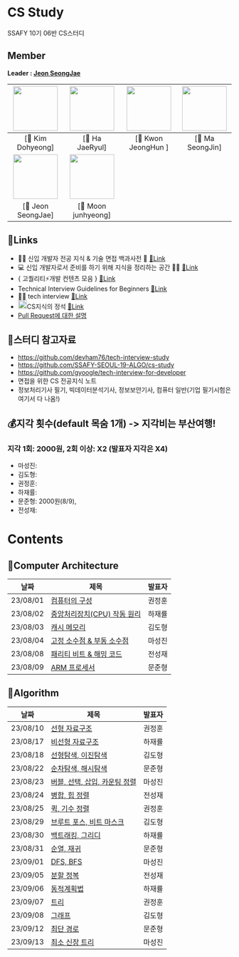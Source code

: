 # CS Study
SSAFY 10기 06반 CS스터디

## Member
**Leader : [Jeon SeongJae](https://github.com/jeonseongjae98)**

| [<img src="https://avatars.githubusercontent.com/u/139290855?v=4" width="100">](https://github.com/ehgud619) | [<img src="https://avatars.githubusercontent.com/u/113097210?v=4" width="100">](https://github.com/hajaeryul) | [<img src="https://avatars.githubusercontent.com/u/114549688?v=4" width="100">](https://github.com/righthunkwon)  |   [<img src="https://avatars.githubusercontent.com/u/73871625?v=4" width="100">](https://github.com/MaSeongJin)   |
|:----------------------------------------------------------------------------------------------------------------:|:------------------------------------------------------------------------------------------------------------:|:------------------------------------------------------------------------------------------------------------:|:---------------------------------------------------------------------------------------------------------------:|
|              [📖 Kim Dohyeong]             |           [📖 Ha JaeRyul]          |              [📖 Kwon JeongHun ]             |    [📖 Ma SeongJin]    |
|    [<img src="https://avatars.githubusercontent.com/u/84118644?v=4" width="100">](https://github.com/jeonseongjae98)    | [<img src="https://avatars.githubusercontent.com/u/114069644?v=4" width="100">](https://github.com/NoRuTnT) | 
|                              [📖 Jeon SeongJae]                               |                              [📖 Moon junhyeong]                             |               




## 🔗Links
- 👶🏻 신입 개발자 전공 지식 & 기술 면접 백과사전 📖  [🔗Link](https://github.com/gyoogle/tech-interview-for-developer)
- 💻 신입 개발자로서 준비를 하기 위해 지식을 정리하는 공간 👨‍💻 [🔗Link](https://github.com/WooVictory/Ready-For-Tech-Interview)
- { 고퀄리티⚡개발 컨텐츠 모음 } [🔗Link](https://github.com/Integerous/goQuality-dev-contents)
- Technical Interview Guidelines for Beginners [🔗Link](https://github.com/JaeYeopHan/Interview_Question_for_Beginner)
- 📢🙍 tech interview [🔗Link](https://github.com/WeareSoft/tech-interview)
- <img height="20" src="https://user-images.githubusercontent.com/47595515/198836603-4a8efbb1-3a55-4130-b211-a039cb9cfd8d.png" width="20"/>CS지식의 정석 [🔗Link](https://inf.run/VE5F)
- [Pull Request에 대한 설명](https://sadoruin-notes.notion.site/Pull-Request-3e8c9a7c98bc41819729e3b306ca9987)

## 🔎스터디 참고자료
- https://github.com/devham76/tech-interview-study
- https://github.com/SSAFY-SEOUL-19-ALGO/cs-study
- https://github.com/gyoogle/tech-interview-for-developer
- 면접을 위한 CS 전공지식 노트
- 정보처리기사 필기, 빅데이터분석기사, 정보보안기사, 컴퓨터 일반(기업 필기시험은 여기서 다 나옴!)

## 💰지각 횟수(default 목숨 1개) -> 지각비는 부산여행!
### 지각 1회: 2000원, 2회 이상: X2 (발표자 지각은 X4)
- 마성진: 
- 김도형: 
- 권정훈: 
- 하재률: 
- 문준형: 2000원(8/9), 
- 전성재: 


# Contents
## 📌Computer Architecture

| 날짜  | 제목                                                                                                                                                               | 발표자 |
|-----|------------------------------------------------------------------------------------------------------------------------------------------------------------------|-----|
| 23/08/01 | [컴퓨터의 구성](https://github.com/jeonseongjae98/cs-study/blob/main/Contents/Computer%20Architecture/%EC%BB%B4%ED%93%A8%ED%84%B0%EC%9D%98%20%EA%B5%AC%EC%84%B1.md)                          | 권정훈 |
| 23/08/02 | [중앙처리장치(CPU) 작동 원리](https://github.com/jeonseongjae98/cs-study/blob/main/Contents/Computer%20Architecture/%EC%A4%91%EC%95%99%EC%B2%98%EB%A6%AC%EC%9E%A5%EC%B9%98(CPU)%20%EC%9E%91%EB%8F%99%20%EC%9B%90%EB%A6%AC)                 | 하재률 |
| 23/08/03 | [캐시 메모리](https://github.com/ehgud619/cs-study/blob/main/Contents/Computer%20Architecture/캐시%20메모리.md)                                              | 김도형 |
| 23/08/04 | [고정 소수점 & 부동 소수점](https://github.com/jeonseongjae98/cs-study/blob/main/Contents/Computer%20Architecture/%EA%B3%A0%EC%A0%95%20%EC%86%8C%EC%88%98%EC%A0%90%20%26%20%EB%B6%80%EB%8F%99%20%EC%86%8C%EC%88%98%EC%A0%90.md)                                        | 마성진 |
| 23/08/08 | [패리티 비트 & 해밍 코드](https://github.com/jeonseongjae98/cs-study/blob/main/Contents/Computer%20Architecture/%ED%8C%A8%EB%A6%AC%ED%8B%B0%20%EB%B9%84%ED%8A%B8%20&%20%ED%95%B4%EB%B0%8D%20%EC%BD%94%EB%93%9C.md)                                                   | 전성재 |
| 23/08/09 | [ARM 프로세서](https://github.com/jeonseongjae98/cs-study/blob/main/Contents/Computer%20Architecture/ARM%20%ED%94%84%EB%A1%9C%EC%84%B8%EC%84%9C.md)                                  | 문준형 |


## 📌Algorithm

| 날짜  | 제목                                                                                                                                                               | 발표자 |
|-----|------------------------------------------------------------------------------------------------------------------------------------------------------------------|-----|
| 23/08/10 | [선형 자료구조](https://github.com/jeonseongjae98/cs-study/blob/main/Contents/Algorithm/Linear%20Data%20Structure.md)                                                           | 권정훈 |
| 23/08/17 | [비선형 자료구조](https://github.com/jeonseongjae98/cs-study/blob/main/Contents/Algorithm/%EB%B9%84%EC%84%A0%ED%98%95%20%EC%9E%90%EB%A3%8C%EA%B5%AC%EC%A1%B0.md)                                                                                                 | 하재률 |
| 23/08/18 | [선형탐색, 이진탐색](https://github.com/jeonseongjae98/cs-study/blob/main/Contents/Algorithm/%EC%84%A0%ED%98%95%ED%83%90%EC%83%89%EA%B3%BC%20%EC%9D%B4%EC%A7%84%ED%83%90%EC%83%89.md)                                                                                                     | 김도형 |
| 23/08/22 | [순차탐색, 해시탐색](https://github.com/jeonseongjae98/cs-study/blob/main/Contents/Algorithm/%EC%88%9C%EC%B0%A8%ED%83%90%EC%83%89%2C%20%ED%95%B4%EC%8B%9C%ED%83%90%EC%83%89.md)                                                                                     | 문준형 |
| 23/08/23 | [버블, 선택, 삽입, 카운팅 정렬](https://github.com/jeonseongjae98/cs-study/blob/main/Contents/Algorithm/%EB%B2%84%EB%B8%94%2C%20%EC%84%A0%ED%83%9D%2C%20%EC%82%BD%EC%9E%85%2C%20%EC%B9%B4%EC%9A%B4%ED%8C%85%20%EC%A0%95%EB%A0%AC.md)                                                                                         | 마성진 |
| 23/08/24 | [병합, 힙 정렬](https://github.com/jeonseongjae98/cs-study/blob/main/Contents/Algorithm/%EB%B3%91%ED%95%A9,%20%ED%9E%99%20%EC%A0%95%EB%A0%AC.md)                                                                                     | 전성재 |
| 23/08/25 | [퀵, 기수 정렬](https://github.com/jeonseongjae98/cs-study/blob/main/Contents/Algorithm/%ED%80%B5%2C%20%EA%B8%B0%EC%88%98%20%EC%A0%95%EB%A0%AC.md)                                               | 권정훈 |
| 23/08/29 | [브루트 포스, 비트 마스크](https://github.com/jeonseongjae98/cs-study/blob/main/Contents/Algorithm/%EB%B8%8C%EB%A3%A8%ED%8A%B8%20%ED%8F%AC%EC%8A%A4%2C%20%EB%B9%84%ED%8A%B8%20%EB%A7%88%EC%8A%A4%ED%81%AC.md)                                               | 김도형 |
| 23/08/30 | [백트래킹, 그리디](https://github.com/jeonseongjae98/cs-study/blob/main/Contents/Algorithm/%EB%B0%B1%ED%8A%B8%EB%9E%98%ED%82%B9%2C%20%EA%B7%B8%EB%A6%AC%EB%94%94.md)     | 하재률 |
| 23/08/31 | [순열, 재귀](https://github.com/jeonseongjae98/cs-study/blob/main/Contents/Algorithm/%EC%88%9C%EC%97%B4%2C%20%EC%A1%B0%ED%95%A9%2C%20%EC%9E%AC%EA%B7%80.md)                                               | 문준형 |
| 23/09/01 | [DFS, BFS](./Contents/Network/IP주소체계%20%233.%20클래스풀(Classful%20IP%20Addressing).md)                                               | 마성진 |
| 23/09/05 | [분할 정복](./Contents/Network/IP주소체계%20%233.%20클래스풀(Classful%20IP%20Addressing).md)                                               | 전성재 |
| 23/09/06 | [동적계획법](./Contents/Network/IP주소체계%20%233.%20클래스풀(Classful%20IP%20Addressing).md)                                               | 하재률 |
| 23/09/07 | [트리](./Contents/Network/IP주소체계%20%233.%20클래스풀(Classful%20IP%20Addressing).md)                                               | 권정훈 |
| 23/09/08 | [그래프](./Contents/Network/IP주소체계%20%233.%20클래스풀(Classful%20IP%20Addressing).md)                                               | 김도형 |
| 23/09/12 | [최단 경로](./Contents/Network/IP주소체계%20%233.%20클래스풀(Classful%20IP%20Addressing).md)                                               | 문준형 |
| 23/09/13 | [최소 신장 트리](./Contents/Network/IP주소체계%20%233.%20클래스풀(Classful%20IP%20Addressing).md)                                               | 마성진 |



 
